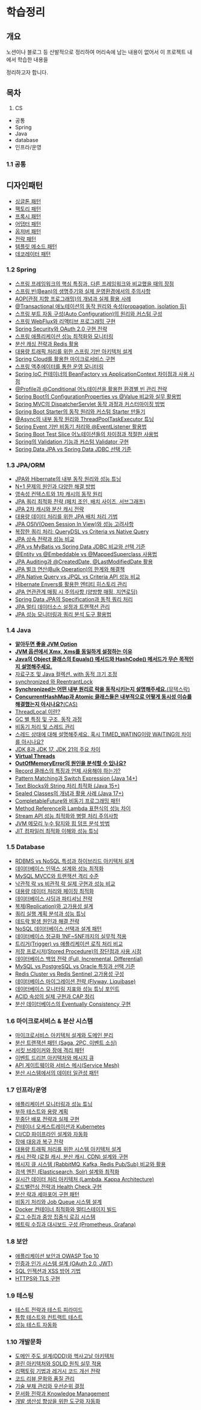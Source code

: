 # 학습정리

## 개요
노션이나 블로그 등 산발적으로 정리하여 머리속에 남는 내용이 없어서 이 프로젝트 내에서 학습한 내용을

정리하고자 합니다.

## 목차

1. CS
- 공통
- Spring
- Java
- database
- 인프라/운영

### 1.1 공통
## 디자인패턴
- [싱글톤 패턴](cs/common/designpattern/singleton.md)
- [팩토리 패턴]()
- [프록시 패턴]()
- [어댑터 패턴]()
- [옵저버 패턴]()
- [전략 패턴]()
- [템플릿 메소드 패턴]()
- [데코레이터 패턴]()


### 1.2 Spring
- [스프링 프레임워크의 핵심 특징과, 다른 프레임워크와 비교했을 때의 장점](cs/spring/spring-specification.md)
- [스프링 빈(Bean)의 생명주기와 실제 운영환경에서의 주의사항](cs/spring/spring-bean-lifecycle.md)
- [AOP(관점 지향 프로그래밍)의 개념과 실제 활용 사례](cs/spring/spring-aop.md)
- [@Transactional 애노테이션의 동작 원리와 속성(propagation, isolation 등)](cs/spring/spring-transactional.md)
- [스프링 부트 자동 구성(Auto Configuration)의 원리와 커스텀 구성](cs/spring/spring-boot-autoconfiguration.md)
- [스프링 WebFlux와 리액티브 프로그래밍 구현](cs/spring/spring-webflux.md)
- [Spring Security와 OAuth 2.0 구현 전략](cs/spring/spring-security-oauth.md)
- [스프링 애플리케이션 성능 최적화와 모니터링](cs/spring/spring-performance.md)
- [분산 캐싱 전략과 Redis 활용](cs/spring/spring-distributed-cache.md)
- [대용량 트래픽 처리를 위한 스프링 기반 아키텍처 설계](cs/spring/spring-scalable-architecture.md)
- [Spring Cloud를 활용한 마이크로서비스 구현](cs/spring/spring-cloud-microservices.md)
- [스프링 액추에이터를 통한 운영 모니터링](cs/spring/spring-actuator.md)
- [Spring IoC 컨테이너의 BeanFactory vs ApplicationContext 차이점과 사용 시점]()
- [@Profile과 @Conditional 어노테이션을 활용한 환경별 빈 관리 전략]()
- [Spring Boot의 ConfigurationProperties vs @Value 비교와 실무 활용법]()
- [Spring MVC의 DispatcherServlet 동작 과정과 커스터마이징 방법]()
- [Spring Boot Starter의 동작 원리와 커스텀 Starter 만들기]()
- [@Async의 내부 동작 원리와 ThreadPoolTaskExecutor 튜닝]()
- [Spring Event 기반 비동기 처리와 @EventListener 활용법]()
- [Spring Boot Test Slice 어노테이션들의 차이점과 적절한 사용법]()
- [Spring의 Validation 기능과 커스텀 Validator 구현]()
- [Spring Data JPA vs Spring Data JDBC 선택 기준]()

### 1.3 JPA/ORM
- [JPA와 Hibernate의 내부 동작 원리와 성능 튜닝](cs/jpa/jpa-hibernate-internals.md)
- [N+1 문제의 원인과 다양한 해결 방법](cs/jpa/jpa-n-plus-one.md)
- [영속성 컨텍스트와 1차 캐시의 동작 원리](cs/jpa/jpa-persistence-context.md)
- [JPA 쿼리 최적화 전략 (페치 조인, 배치 사이즈, 서브그래프)](cs/jpa/jpa-query-optimization.md)
- [JPA 2차 캐시와 분산 캐시 전략](cs/jpa/jpa-second-level-cache.md)
- [대용량 데이터 처리를 위한 JPA 배치 처리 기법](cs/jpa/jpa-batch-processing.md)
- [JPA OSIV(Open Session In View)와 성능 고려사항](cs/jpa/jpa-osiv.md)
- [복잡한 쿼리 처리: QueryDSL vs Criteria vs Native Query](cs/jpa/jpa-complex-queries.md)
- [JPA 상속 전략과 성능 비교](cs/jpa/jpa-inheritance-strategies.md)
- [JPA vs MyBatis vs Spring Data JDBC 비교와 선택 기준]()
- [@Entity vs @Embeddable vs @MappedSuperclass 사용법]()
- [JPA Auditing과 @CreatedDate, @LastModifiedDate 활용]()
- [JPA 벌크 연산(Bulk Operation)의 한계와 해결책]()
- [JPA Native Query vs JPQL vs Criteria API 성능 비교]()
- [Hibernate Envers를 활용한 엔티티 히스토리 관리]()
- [JPA 연관관계 매핑 시 주의사항 (양방향 매핑, 지연로딩)]()
- [Spring Data JPA의 Specification과 동적 쿼리 처리]()
- [JPA 멀티 데이터소스 설정과 트랜잭션 관리]()
- [JPA 성능 모니터링과 쿼리 분석 도구 활용법]()



### 1.4 Java
- [**알아두면 좋을 JVM Option**](cs/java/jvm_options.md)
- [**JVM 옵션에서 Xmx, Xms를 동일하게 설정하는 이유**](cs/java/java_jvm_xmx_xms.md)
- [**Java의 Object 클래스의 Equals() 메서드와 HashCode() 메서드가 무슨 목적인지 설명해주세요.**](cs/java/java_equals_hascode.md)
- [자료구조 및 Java 컬렉션. with 동적 크기 조정](cs/java/java_%EC%9E%90%EB%A3%8C%EA%B5%AC%EC%A1%B0_%EC%BB%AC%EB%A0%89%EC%85%98.md)
- [synchronized 와 ReentrantLock](cs/java/java_synchronized_ReentrantLock.md)
- [**Synchronized는 어떤 내부 원리로 락을 동작시키는지 설명해주세요.**(뮤텍스락)](cs/java/how_synchronized.md)
- [**ConcurrentHashMap과 Atomic 클래스들은 내부적으로 어떻게 동시성 이슈를 해결했는지 아시나요?**(CAS)](cs/java/how_concurrenthashmap.md)
- [ThreadLocal 이란?](cs/java/java_threadlocal.md)
- [GC 별 특징 및 구조, 동작 과정](cs/java/java_gc.md)
- [비동기 처리 및 스레드 관리](cs/java/java_async.md)
- [스레드 상태에 대해 설명해주세요. 혹시 TIMED_WATING이랑 WAITING의 차이를 아시나요?](cs/java/thread_status.md)
- [JDK 8과 JDK 17, JDK 21의 주요 차이](cs/java/java_8_17_21.md)
- [**Virtual Threads**](cs/java/java_virtual_thread.md)
- [**OutOfMemoryError의 원인을 분석할 수 있나요?**](cs/java/java_oom.md)
- [Record 클래스의 특징과 언제 사용해야 하는가?]()
- [Pattern Matching과 Switch Expression (Java 14+)]()
- [Text Blocks와 String 처리 최적화 (Java 15+)]()
- [Sealed Classes의 개념과 활용 사례 (Java 17+)]()
- [CompletableFuture와 비동기 프로그래밍 패턴]()
- [Method Reference와 Lambda 표현식의 성능 차이]()
- [Stream API 성능 최적화와 병렬 처리 주의사항]()
- [JVM 메모리 누수 탐지와 힙 덤프 분석 방법]()
- [JIT 컴파일러 최적화 이해와 성능 튜닝]()


### 1.5 Database
- [RDBMS vs NoSQL 특성과 하이브리드 아키텍처 설계](cs/database/db-comparison-architecture.md)
- [데이터베이스 인덱스 설계와 성능 최적화](cs/database/db-index-optimization.md)
- [MySQL MVCC와 트랜잭션 격리 수준](cs/database/db-mysql-mvcc-isolation.md)
- [낙관적 락 vs 비관적 락 실제 구현과 성능 비교](cs/database/db-locking-strategies.md)
- [대용량 데이터 처리와 페이징 최적화](cs/database/db-large-data-processing.md)
- [데이터베이스 샤딩과 파티셔닝 전략](cs/database/db-sharding-partitioning.md)
- [복제(Replication)와 고가용성 설계](cs/database/db-replication-ha.md)
- [쿼리 실행 계획 분석과 성능 튜닝](cs/database/db-query-performance.md)
- [데드락 발생 원인과 해결 전략](cs/database/db-deadlock-solutions.md)
- [NoSQL 데이터베이스 선택과 설계 패턴](cs/database/db-nosql-patterns.md)
- [데이터베이스 정규화 1NF~5NF까지의 실무적 적용]()
- [트리거(Trigger) vs 애플리케이션 로직 처리 비교]()
- [저장 프로시저(Stored Procedure)의 장단점과 사용 시점]()
- [데이터베이스 백업 전략 (Full, Incremental, Differential)]()
- [MySQL vs PostgreSQL vs Oracle 특징과 선택 기준]()
- [Redis Cluster vs Redis Sentinel 고가용성 구성]()
- [데이터베이스 마이그레이션 전략 (Flyway, Liquibase)]()
- [데이터베이스 모니터링 지표와 성능 튜닝 포인트]()
- [ACID 속성의 실제 구현과 CAP 정리]()
- [분산 데이터베이스의 Eventually Consistency 구현]()

### 1.6 마이크로서비스 & 분산 시스템
- [마이크로서비스 아키텍처 설계와 도메인 분리](cs/microservices/microservices-architecture.md)
- [분산 트랜잭션 패턴 (Saga, 2PC, 이벤트 소싱)](cs/microservices/distributed-transactions.md)
- [서킷 브레이커와 장애 격리 패턴](cs/microservices/circuit-breaker-patterns.md)
- [이벤트 드리븐 아키텍처와 메시지 큐](cs/microservices/event-driven-architecture.md)
- [API 게이트웨이와 서비스 메시(Service Mesh)](cs/microservices/api-gateway-service-mesh.md)
- [분산 시스템에서의 데이터 일관성 패턴](cs/microservices/distributed-data-consistency.md)

### 1.7 인프라/운영
- [애플리케이션 모니터링과 성능 튜닝](cs/infra/infra-monitoring-performance.md)
- [부하 테스트와 용량 계획](cs/infra/infra-load-testing.md)
- [무중단 배포 전략과 실제 구현](cs/infra/infra-zero-downtime-deployment.md)
- [컨테이너 오케스트레이션과 Kubernetes](cs/infra/infra-kubernetes.md)
- [CI/CD 파이프라인 설계와 자동화](cs/infra/infra-cicd-pipeline.md)
- [장애 대응과 복구 전략](cs/infra/infra-disaster-recovery.md)
- [대용량 트래픽 처리를 위한 시스템 아키텍처 설계]()
- [캐시 전략 (로컬 캐시, 분산 캐시, CDN) 설계와 구현]()
- [메시지 큐 시스템 (RabbitMQ, Kafka, Redis Pub/Sub) 비교와 활용]()
- [검색 엔진 (Elasticsearch, Solr) 설계와 최적화]()
- [실시간 데이터 처리 아키텍처 (Lambda, Kappa Architecture)]()
- [로드밸런싱 전략과 Health Check 구현]()
- [분산 락과 세마포어 구현 패턴]()
- [비동기 처리와 Job Queue 시스템 설계]()
- [Docker 컨테이너 최적화와 멀티스테이지 빌드]()
- [로그 수집과 중앙 집중식 로깅 시스템]()
- [메트릭 수집과 대시보드 구성 (Prometheus, Grafana)]()


### 1.8 보안
- [애플리케이션 보안과 OWASP Top 10](cs/security/security-owasp.md)
- [인증과 인가 시스템 설계 (OAuth 2.0, JWT)](cs/security/security-auth-authorization.md)
- [SQL 인젝션과 XSS 방어 기법](cs/security/security-injection-prevention.md)
- [HTTPS와 TLS 구현](cs/security/security-https-tls.md)

### 1.9 테스팅
- [테스트 전략과 테스트 피라미드](cs/testing/testing-strategy-pyramid.md)
- [통합 테스트와 컨트랙트 테스트](cs/testing/testing-integration-contract.md)
- [성능 테스트 자동화](cs/testing/testing-performance-automation.md)

### 1.10 개발문화
- [도메인 주도 설계(DDD)와 헥사고날 아키텍처]()
- [클린 아키텍처와 SOLID 원칙 실무 적용]()
- [리팩토링 기법과 레거시 코드 개선 전략]()
- [코드 리뷰 문화와 품질 관리]()
- [기술 부채 관리와 우선순위 결정]()
- [문서화 전략과 Knowledge Management]()
- [개발 생산성 향상을 위한 도구와 자동화]()